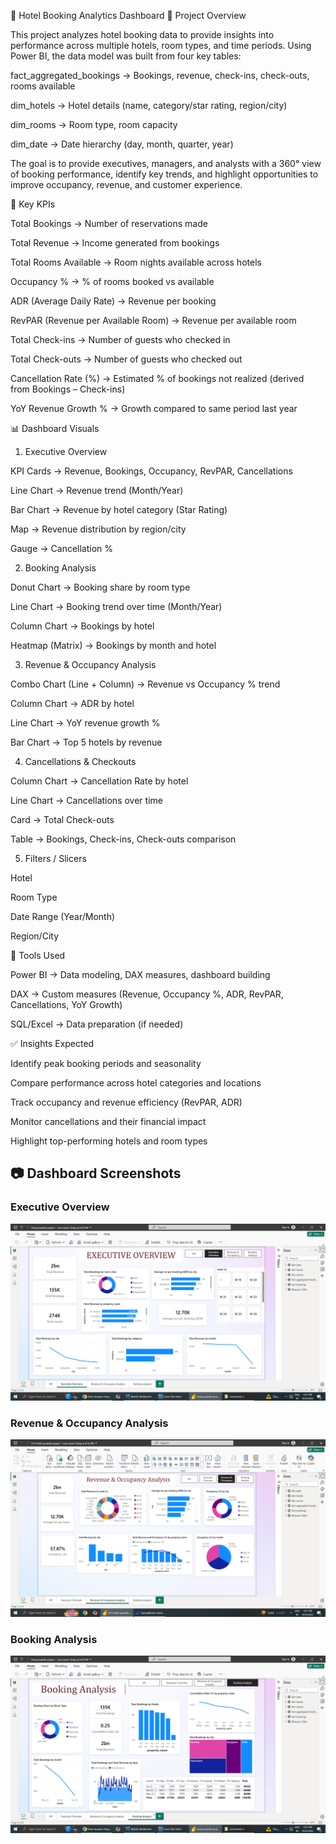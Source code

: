 🏨 Hotel Booking Analytics Dashboard
📌 Project Overview

This project analyzes hotel booking data to provide insights into performance across multiple hotels, room types, and time periods. Using Power BI, the data model was built from four key tables:

fact_aggregated_bookings → Bookings, revenue, check-ins, check-outs, rooms available

dim_hotels → Hotel details (name, category/star rating, region/city)

dim_rooms → Room type, room capacity

dim_date → Date hierarchy (day, month, quarter, year)

The goal is to provide executives, managers, and analysts with a 360° view of booking performance, identify key trends, and highlight opportunities to improve occupancy, revenue, and customer experience.

🎯 Key KPIs

Total Bookings → Number of reservations made

Total Revenue → Income generated from bookings

Total Rooms Available → Room nights available across hotels

Occupancy % → % of rooms booked vs available

ADR (Average Daily Rate) → Revenue per booking

RevPAR (Revenue per Available Room) → Revenue per available room

Total Check-ins → Number of guests who checked in

Total Check-outs → Number of guests who checked out

Cancellation Rate (%) → Estimated % of bookings not realized (derived from Bookings – Check-ins)

YoY Revenue Growth % → Growth compared to same period last year

📊 Dashboard Visuals
1. Executive Overview

KPI Cards → Revenue, Bookings, Occupancy, RevPAR, Cancellations

Line Chart → Revenue trend (Month/Year)

Bar Chart → Revenue by hotel category (Star Rating)

Map → Revenue distribution by region/city

Gauge → Cancellation %

2. Booking Analysis

Donut Chart → Booking share by room type

Line Chart → Booking trend over time (Month/Year)

Column Chart → Bookings by hotel

Heatmap (Matrix) → Bookings by month and hotel

3. Revenue & Occupancy Analysis

Combo Chart (Line + Column) → Revenue vs Occupancy % trend

Column Chart → ADR by hotel

Line Chart → YoY revenue growth %

Bar Chart → Top 5 hotels by revenue

4. Cancellations & Checkouts

Column Chart → Cancellation Rate by hotel

Line Chart → Cancellations over time

Card → Total Check-outs

Table → Bookings, Check-ins, Check-outs comparison

5. Filters / Slicers

Hotel

Room Type

Date Range (Year/Month)

Region/City

🚀 Tools Used

Power BI → Data modeling, DAX measures, dashboard building

DAX → Custom measures (Revenue, Occupancy %, ADR, RevPAR, Cancellations, YoY Growth)

SQL/Excel → Data preparation (if needed)

✅ Insights Expected

Identify peak booking periods and seasonality

Compare performance across hotel categories and locations

Track occupancy and revenue efficiency (RevPAR, ADR)

Monitor cancellations and their financial impact

Highlight top-performing hotels and room types


## 📷 Dashboard Screenshots
### Executive Overview
![Executive Overview](https://github.com/anushka-kave/Data-Analysis-Projects/blob/fc76f7b12ae6bd6739c96f4d5500ad8f3f400224/Power%20BI-Project/2025-09-23%20(2).png)

### Revenue & Occupancy Analysis
![Revenue & Occupancy Analysis](https://github.com/anushka-kave/Data-Analysis-Projects/blob/89dfd4aaa46bb2a79e1aa053d9a340f31185dcd9/Power%20BI-Project/2025-09-24.png)

### Booking Analysis
![Booking Analysis](https://github.com/anushka-kave/Data-Analysis-Projects/blob/dff5a09ff3573a542821167227142d25125ef1c4/Power%20BI-Project/2025-09-23%20(3).png)
